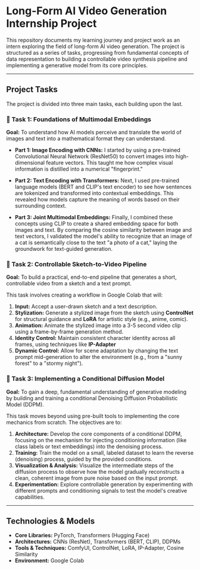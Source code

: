 # Long-Form AI Video Generation Internship Project

This repository documents my learning journey and project work as an intern exploring the field of long-form AI video generation. The project is structured as a series of tasks, progressing from fundamental concepts of data representation to building a controllable video synthesis pipeline and implementing a generative model from its core principles.

---

## Project Tasks

The project is divided into three main tasks, each building upon the last.

### 📝 Task 1: Foundations of Multimodal Embeddings

**Goal:** To understand how AI models perceive and translate the world of images and text into a mathematical format they can understand.

-   **Part 1: Image Encoding with CNNs:** I started by using a pre-trained Convolutional Neural Network (ResNet50) to convert images into high-dimensional feature vectors. This taught me how complex visual information is distilled into a numerical "fingerprint."

-   **Part 2: Text Encoding with Transformers:** Next, I used pre-trained language models (BERT and CLIP's text encoder) to see how sentences are tokenized and transformed into contextual embeddings. This revealed how models capture the meaning of words based on their surrounding context.

-   **Part 3: Joint Multimodal Embeddings:** Finally, I combined these concepts using CLIP to create a shared embedding space for both images and text. By comparing the cosine similarity between image and text vectors, I validated the model's ability to recognize that an image of a cat is semantically close to the text "a photo of a cat," laying the groundwork for text-guided generation.

### 🎥 Task 2: Controllable Sketch-to-Video Pipeline

**Goal:** To build a practical, end-to-end pipeline that generates a short, controllable video from a sketch and a text prompt.

This task involves creating a workflow in Google Colab that will:
1.  **Input:** Accept a user-drawn sketch and a text description.
2.  **Stylization:** Generate a stylized image from the sketch using **ControlNet** for structural guidance and **LoRA** for artistic style (e.g., anime, comic).
3.  **Animation:** Animate the stylized image into a 3-5 second video clip using a frame-by-frame generation method.
4.  **Identity Control:** Maintain consistent character identity across all frames, using techniques like **IP-Adapter**
5.  **Dynamic Control:** Allow for scene adaptation by changing the text prompt mid-generation to alter the environment (e.g., from a "sunny forest" to a "stormy night").

### 🔬 Task 3: Implementing a Conditional Diffusion Model

**Goal:** To gain a deep, fundamental understanding of generative modeling by building and training a conditional Denoising Diffusion Probabilistic Model (DDPM).

This task moves beyond using pre-built tools to implementing the core mechanics from scratch. The objectives are to:
1.  **Architecture:** Develop the core components of a conditional DDPM, focusing on the mechanism for injecting conditioning information (like class labels or text embeddings) into the denoising process.
2.  **Training:** Train the model on a small, labeled dataset to learn the reverse (denoising) process, guided by the provided conditions.
3.  **Visualization & Analysis:** Visualize the intermediate steps of the diffusion process to observe how the model gradually reconstructs a clean, coherent image from pure noise based on the input prompt.
4.  **Experimentation:** Explore controllable generation by experimenting with different prompts and conditioning signals to test the model's creative capabilities.

---

## Technologies & Models

-   **Core Libraries:** PyTorch, Transformers (Hugging Face)
-   **Architectures:** CNNs (ResNet), Transformers (BERT, CLIP), DDPMs
-   **Tools & Techniques:** ComfyUI, ControlNet, LoRA, IP-Adapter, Cosine Similarity
-   **Environment:** Google Colab
